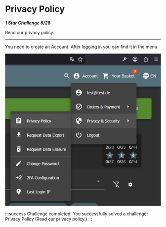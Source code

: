 # Privacy Policy

***1 Star Challenge 8/28***

Read our privacy policy.

----

You need to create an Account. 
After logging in you can find it in the menu.

![privice_policy.png](../img/privice_policy.png)


:::success Challenge completed!
You successfully solved a challenge: Privacy Policy (Read our privacy policy.)
:::
